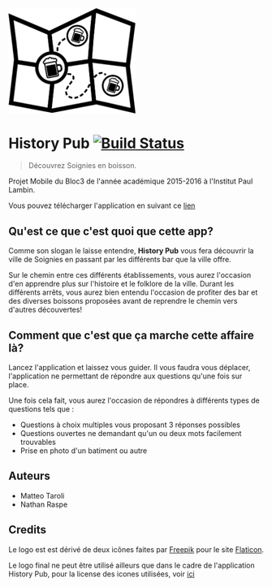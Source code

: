 <img src="logo.png" alt="Logo HistoryPub" width="250px"/>

# History Pub [![Build Status](https://magnum.travis-ci.com/Crapoo/HistoryPub.svg?token=yJBmbVBshhaMztbgxQd2&branch=master)](https://magnum.travis-ci.com/Crapoo/HistoryPub)
> Découvrez Soignies en boisson.

Projet Mobile du Bloc3 de l'année académique 2015-2016 à l'Institut Paul Lambin.

Vous pouvez télécharger l'application en suivant ce [lien](https://github.com/Crapoo/HistoryPub/releases/download/v1.0.0/HistoryPub.apk)

## Qu'est ce que c'est quoi que cette app?
Comme son slogan le laisse entendre, **History Pub** vous fera découvrir la ville de Soignies en passant par les différents bar que la ville offre.

Sur le chemin entre ces différents établissements, vous aurez l'occasion d'en apprendre plus sur l'histoire et le folklore de la ville. Durant les différents arrêts, vous aurez bien entendu l'occasion de profiter des bar et des diverses boissons proposées avant de reprendre le chemin vers d'autres découvertes!

## Comment que c'est que ça marche cette affaire là?
Lancez l'application et laissez vous guider. Il vous faudra vous déplacer, l'application ne permettant de répondre aux questions qu'une fois sur place.

Une fois cela fait, vous aurez l'occasion de répondres à différents types de questions tels que :

- Questions à choix multiples vous proposant 3 réponses possibles
- Questions ouvertes ne demandant qu'un ou deux mots facilement trouvables
- Prise en photo d'un batiment ou autre

## Auteurs
- Matteo Taroli
- Nathan Raspe

## Credits
Le logo est est dérivé de deux icônes faites par [Freepik](http://www.freepik.com/) pour le site [Flaticon](www.flaticon.com).

Le logo final ne peut être utilisé ailleurs que dans le cadre de l'application History Pub, pour la license des icones utilisées, voir [ici](http://cdn.flaticon.com/license/license.pdf)
